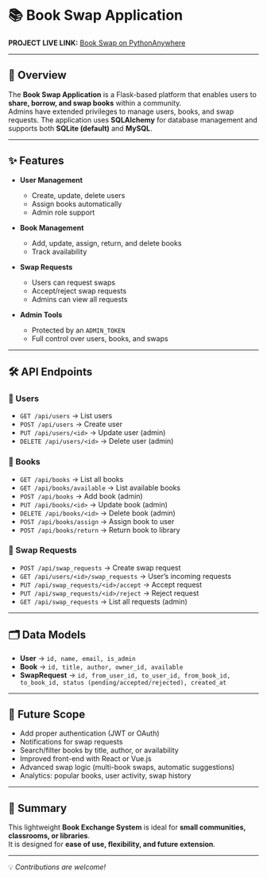 # 📚 Book Swap Application

**PROJECT LIVE LINK:** [Book Swap on PythonAnywhere](https://madhavig.pythonanywhere.com/)

---

## 🔎 Overview
The **Book Swap Application** is a Flask-based platform that enables users to **share, borrow, and swap books** within a community.  
Admins have extended privileges to manage users, books, and swap requests. The application uses **SQLAlchemy** for database management and supports both **SQLite (default)** and **MySQL**.

---

## ✨ Features

- **User Management**  
  - Create, update, delete users  
  - Assign books automatically  
  - Admin role support  

- **Book Management**  
  - Add, update, assign, return, and delete books  
  - Track availability  

- **Swap Requests**  
  - Users can request swaps  
  - Accept/reject swap requests  
  - Admins can view all requests  

- **Admin Tools**  
  - Protected by an `ADMIN_TOKEN`  
  - Full control over users, books, and swaps  

---

## 🛠 API Endpoints

### 👤 Users
- `GET /api/users` → List users  
- `POST /api/users` → Create user  
- `PUT /api/users/<id>` → Update user (admin)  
- `DELETE /api/users/<id>` → Delete user (admin)  

### 📖 Books
- `GET /api/books` → List all books  
- `GET /api/books/available` → List available books  
- `POST /api/books` → Add book (admin)  
- `PUT /api/books/<id>` → Update book (admin)  
- `DELETE /api/books/<id>` → Delete book (admin)  
- `POST /api/books/assign` → Assign book to user  
- `POST /api/books/return` → Return book to library  

### 🔄 Swap Requests
- `POST /api/swap_requests` → Create swap request  
- `GET /api/users/<id>/swap_requests` → User’s incoming requests  
- `PUT /api/swap_requests/<id>/accept` → Accept request  
- `PUT /api/swap_requests/<id>/reject` → Reject request  
- `GET /api/swap_requests` → List all requests (admin)  

---

## 🗂 Data Models

- **User** → `id, name, email, is_admin`  
- **Book** → `id, title, author, owner_id, available`  
- **SwapRequest** → `id, from_user_id, to_user_id, from_book_id, to_book_id, status (pending/accepted/rejected), created_at`  

---

## 🚀 Future Scope
- Add proper authentication (JWT or OAuth)  
- Notifications for swap requests  
- Search/filter books by title, author, or availability  
- Improved front-end with React or Vue.js  
- Advanced swap logic (multi-book swaps, automatic suggestions)  
- Analytics: popular books, user activity, swap history  

---

## 📌 Summary
This lightweight **Book Exchange System** is ideal for **small communities, classrooms, or libraries**.  
It is designed for **ease of use, flexibility, and future extension**.  

---
💡 *Contributions are welcome!*
